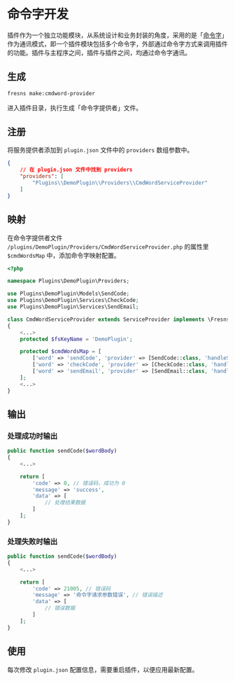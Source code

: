 # 命令字开发

插件作为一个独立功能模块，从系统设计和业务封装的角度，采用的是「[命令字](https://github.com/fresns/cmd-word-manager)」作为通讯模式，即一个插件模块包括多个命令字，外部通过命令字方式来调用插件的功能。插件与主程序之间，插件与插件之间，均通过命令字通讯。

## 生成

```sh
fresns make:cmdword-provider
```

进入插件目录，执行生成「命令字提供者」文件。

## 注册

将服务提供者添加到 `plugin.json` 文件中的 `providers` 数组参数中。

```json
{
    // 在 plugin.json 文件中找到 providers
    "providers": [
        "Plugins\\DemoPlugin\\Providers\\CmdWordServiceProvider"
    ]
}
```

## 映射

在命令字提供者文件 `/plugins/DemoPlugin/Providers/CmdWordServiceProvider.php` 的属性里 `$cmdWordsMap` 中，添加命令字映射配置。

```php
<?php

namespace Plugins\DemoPlugin\Providers;

use Plugins\DemoPlugin\Models\SendCode;
use Plugins\DemoPlugin\Services\CheckCode;
use Plugins\DemoPlugin\Services\SendEmail;

class CmdWordServiceProvider extends ServiceProvider implements \Fresns\CmdWordManager\Contracts\CmdWordProviderContract
{
    <...>
    protected $fsKeyName = 'DemoPlugin';

    protected $cmdWordsMap = [
        ['word' => 'sendCode', 'provider' => [SendCode::class, 'handleSendCode']],
        ['word' => 'checkCode', 'provider' => [CheckCode::class, 'handleCheckCode']],
        ['word' => 'sendEmail', 'provider' => [SendEmail::class, 'handleSendEmail']],
    ];
    <...>
}
```

## 输出

### 处理成功时输出

```php
public function sendCode($wordBody)
{
    <...>

    return [
        'code' => 0, // 错误码，成功为 0
        'message' => 'success',
        'data' => [
            // 处理结果数据
        ]
    ];
}
```

### 处理失败时输出

```php
public function sendCode($wordBody)
{
    <...>

    return [
        'code' => 21005, // 错误码
        'message' => '命令字请求参数错误', // 错误描述
        'data' => [
            // 错误数据
        ]
    ];
}
```

## 使用

每次修改 `plugin.json` 配置信息，需要重启插件，以便应用最新配置。
